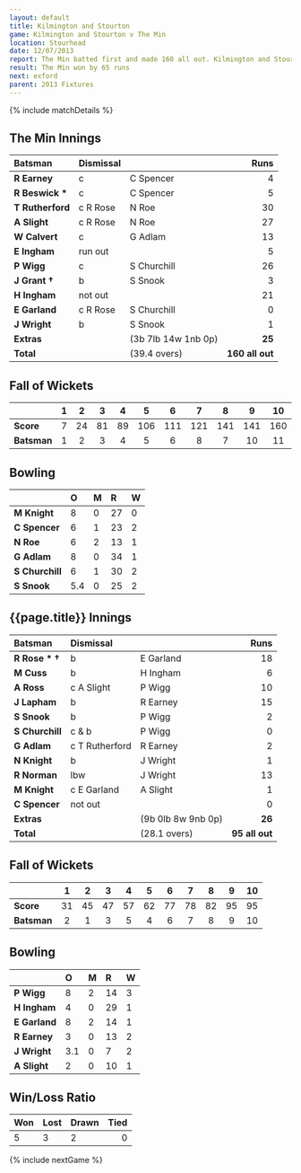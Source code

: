 ```yaml
---
layout: default
title: Kilmington and Stourton
game: Kilmington and Stourton v The Min
location: Stourhead
date: 12/07/2013
report: The Min batted first and made 160 all out. Kilmington and Stourton replied with 95 all out
result: The Min won by 65 runs
next: exford
parent: 2013 Fixtures
---
```


{% include matchDetails %}

## The Min Innings

| Batsman | Dismissal |  | Runs |
|:---|:---|---|---:|
| **R Earney** | c | C Spencer | 4 |
| **R Beswick &#42;** | c | C Spencer | 5 |
| **T Rutherford** | c R Rose | N Roe | 30 |
| **A Slight** | c R Rose | N Roe | 27 |
| **W Calvert** | c | G Adlam | 13 |
| **E Ingham** | run out |  | 5 |
| **P Wigg** | c | S Churchill | 26 |
| **J Grant &#8224;** | b | S Snook | 3 |
| **H Ingham** | not out |  | 21 |
| **E Garland** | c R Rose | S Churchill | 0 |
| **J Wright** | b | S Snook | 1 |
| **Extras** | | (3b 7lb 14w 1nb 0p) | **25** |
| **Total** | | (39.4 overs) | **160 all out** |

## Fall of Wickets

| | 1 | 2 | 3 | 4 | 5 | 6 | 7 | 8 | 9 | 10 |
|---|:---:|:---:|:---:|:---:|:---:|:---:|:---:|:---:|:---:|:---:|
| **Score** | 7 | 24 | 81 | 89 | 106 | 111 | 121 | 141 | 141 | 160 |
| **Batsman** | 1 | 2 | 3 | 4 | 5 | 6 | 8 | 7 | 10 | 11 |

## Bowling

| | O | M | R | W |
|---|:---|:---|:---|:---|
| **M Knight** | 8 | 0 | 27 | 0 |
| **C Spencer** | 6 | 1 | 23 | 2 |
| **N Roe** | 6 | 2 | 13 | 1 |
| **G Adlam** | 8 | 0 | 34 | 1 |
| **S Churchill** | 6 | 1 | 30 | 2 |
| **S Snook** | 5.4 | 0 | 25 | 2 |

## {{page.title}} Innings

| Batsman | Dismissal |  | Runs |
|:---|:---|---|---:|
| **R Rose &#42; &#8224;** | b | E Garland | 18 |
| **M Cuss** | b | H Ingham | 6 |
| **A Ross** | c A Slight | P Wigg | 10 |
| **J Lapham** | b | R Earney | 15 |
| **S Snook** | b | P Wigg | 2 |
| **S Churchill** | c & b | P Wigg | 0 |
| **G Adlam** | c T Rutherford | R Earney | 2 |
| **N Knight** | b | J Wright | 1 |
| **R Norman** | lbw | J Wright | 13 |
| **M Knight** | c E Garland | A Slight | 1 |
| **C Spencer** | not out |  | 0 |
| **Extras** | | (9b 0lb 8w 9nb 0p) | **26** |
| **Total** | | (28.1 overs) | **95 all out** |

## Fall of Wickets

| | 1 | 2 | 3 | 4 | 5 | 6 | 7 | 8 | 9 | 10 |
|---|:---:|:---:|:---:|:---:|:---:|:---:|:---:|:---:|:---:|:---:|
| **Score** | 31 | 45 | 47 | 57 | 62 | 77 | 78 | 82 | 95 | 95 |
| **Batsman** | 2 | 1 | 3 | 5 | 4 | 6 | 7 | 8 | 9 | 10 |

## Bowling

| | O | M | R | W |
|---|:---|:---|:---|:---|
| **P Wigg** | 8 | 2 | 14 | 3 |
| **H Ingham** | 4 | 0 | 29 | 1 |
| **E Garland** | 8 | 2 | 14 | 1 |
| **R Earney** | 3 | 0 | 13 | 2 |
| **J Wright** | 3.1 | 0 | 7 | 2 |
| **A Slight** | 2 | 0 | 10 | 1 |

## Win/Loss Ratio

| Won | Lost | Drawn | Tied |
|:---|:---|:---|---:|
| 5 | 3 | 2 | 0 |

{% include nextGame %}